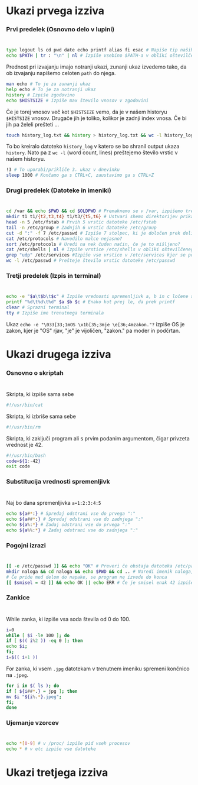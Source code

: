 # Ukazi prvega izziva
### Prvi predelek (Osnovno delo v lupini)
#
```bash
type logout ls cd pwd date echo printf alias fi esac # Napiše tip naših ukazov, če so notranji/zunanji ukazi, če so keywordi ...
echo $PATH | tr : "\n" | nl # Izpiše vsebino $PATH-a v obliki oštevilčenega seznama
```
Prednost pri izvajanju imajo notranji ukazi, zunanji ukaz izvedemo tako, da ob izvajanju napišemo celoten `path` do njega.
```bash
man echo # To je za zunanji ukaz
help echo # To je za notranji ukaz
history # Izpiše zgodovino
echo $HISTSIZE # Izpiše max število vnosov v zgodovini 
```
Če je torej vnosov več kot `$HISTSIZE` vemo, da je v našem historyu `$HISTSIZE` vnosov.
Drugače jih je toliko, kolikor je zadnji index vnosa.
Če bi jih pa želeli prešteti ...
```bash
touch history_log.txt && history > history_log.txt && wc -l history_log.txt
```
To bo kreiralo datoteko `history_log` v katero se bo shranil output ukaza `history`.
Nato pa z `wc -l` (word count, lines) preštejemo število vrstic v našem historyu.
```bash
!3 # To uporabi/prikliče 3. ukaz v dnevinku
sleep 1000 # Končamo ga s CTRL+C, zaustavimo ga s CTRL+Z
```
  
  
### Drugi predelek (Datoteke in imeniki)
#
```bash
cd /var && echo $PWD && cd $OLDPWD # Premaknemo se v /var, izpišemo trenutni delovni direktorij in se premaknemo v prejšnji delovni direktorij
mkdir t1 t1/{t2,t3,t4} t1/t3/{t5,t6} # Ustvari shemo direktorijev prikazanih na spletni ucilnici
head -n 5 /etc/fstab # Prvih 5 vrstic datoteke /etc/fstab
tail -n /etc/group # Zadnjih 6 vrstic datoteke /etc/group
cut -d ":" -f 7 /etc/passwd # Izpiše 7 stolpec, ki je določen prek delimiterja ":", datoteke /etc/passwd
cat /etc/protocols # Navodilo malce nejasno?
sort /etc/protocols # Uredi na nek čuden način, če je to mišljeno?
cat /etc/shells | nl # Izpiše vrstice /etc/shells v obliki oštevilčenega seznama
grep "udp" /etc/services #Izpiše vse vrstice v /etc/services kjer se pojavi "udp"
wc -l /etc/passwd # Prešteje število vrstic datoteke /etc/passwd
```
  
  
### Tretji predelek (Izpis in terminal)
#
```bash
echo -e "$a\t$b\t$c" # Izpiše vrednosti spremenljivk a, b in c ločene s tabulatorjem
printf "%d\t%d\t%d" $a $b $c # Enako kot prej le, da prek printf
clear # Sprazni terminal
tty # Izpiše ime trenutnega terminala
```
Ukaz `echo -e "\033[33;1mOS \x1b[35;3mje \e[36;4mzakon."?` izpiše OS je zakon, kjer je "OS" rjav, "je" je vijoličen, "zakon." pa moder in podčrtan.
  
  
  
# Ukazi drugega izziva
### Osnovno o skriptah
#
Skripta, ki izpiše sama sebe
```bash
#!/usr/bin/cat
```
Skripta, ki izbriše sama sebe 
```bash
#!/usr/bin/rm
```
Skripta, ki zaključi program ali s prvim podanim argumentom, čigar privzeta vrednost je 42.
```bash
#!/usr/bin/bash
code=${1:-42}
exit code
```
  
  
### Substitucija vrednosti spremenljivk
#
Naj bo dana spremenljivka `a=1:2:3:4:5`
```bash
echo ${a#*:} # Spredaj odstrani vse do prvega ":"
echo ${a##*:} # Spredaj odstrani vse do zadnjega ":"
echo ${a%:*} # Zadaj odstrani vse do prvega ":"
echo ${a%%:*} # Zadaj odstrani vse do zadnjega ":"
```
  
  
### Pogojni izrazi
#
```bash
[[ -e /etc/passwd ]] && echo "OK" # Preveri če obstaja datoteka /etc/passwd, in če izpiše OK
mkdir naloga && cd naloga && echo $PWD && cd .. # Naredi imenik naloga, skoči vanj, izpiše trenutni delovni imenik in skoči v starševski imenik.
# Če pride med delom do napake, se program ne izvede do konca
[[ $smisel = 42 ]] && echo OK || echo ERR # Če je smisel enak 42 izpiše OK, drugače ERR
```
  
  
### Zankice
#
While zanka, ki izpiše vsa soda števila od 0 do 100.
```bash
i=0
while [ $i -le 100 ]; do
if [ $(( i%2 )) -eq 0 ]; then
echo $i;
fi;
i=$(( i+1 ))
```
For zanka, ki vsem `.jpg` datotekam v trenutnem imeniku spremeni končnico na `.jpeg`.
```bash
for i in $( ls ); do
if [ ${i##*.} = jpg ]; then
mv $i "${i%.*}.jpeg";
fi;
done
```
  
  
### Ujemanje vzorcev
#
```bash
echo *[0-9] # v /proc/ izpiše pid vseh procesov
echo * # v etc izpiše vse datoteke
```
  
  

# Ukazi tretjega izziva



